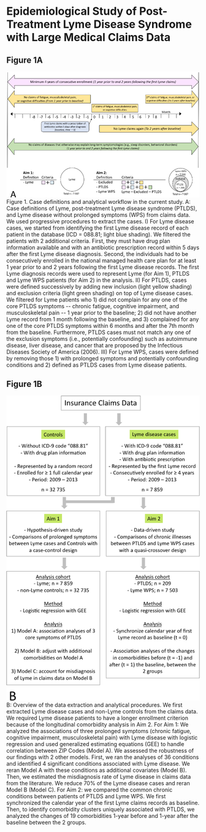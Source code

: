 # Epidemiological Study of Post-Treatment Lyme Disease Syndrome with Large Medical Claims Data

<!--
*Submitted for peer review, Fall 2017*
-->

<!--
## Authors
- Ming Kei (Jake) Chung
  - github: [\@jakemkc](http://github.com/jakemkc)
  - twitter: [\@jakekei](http://twitter.com/jakekei)
  - email: jake_chung[at]hms[dot]harvard[dot]edu
- Germaine M. Buck Louis
  - email: glouis[at]gmu[dot]edu
- Kurunthachalam Kannan
  - email: kurunthachalam[dot]kannan[at]health[dot]ny[dot]gov
- Chirag J. Patel
  - github: [\@chiragjp](http://github.com/chiragjp)
  - web: [www.chiragjpgroup.org](http://www.chiragjpgroup.org)
--> 


## Figure 1A
![F1](methods/Figure_1_3072.png)
Figure 1. Case definitions and analytical workflow in the current study. 
A: Case definitions of Lyme, post-treatment Lyme disease syndrome (PTLDS), and Lyme disease without prolonged symptoms (WPS) from claims data. We used progressive procedures to extract the cases. I) For Lyme disease cases, we started from identifying the first Lyme disease record of each patient in the database (ICD = 088.81; light blue shading). We filtered the patients with 2 additional criteria. First, they must have drug plan information available and with an antibiotic prescription record within 5 days after the first Lyme disease diagnosis. Second, the individuals had to be consecutively enrolled in the national managed health care plan for at least 1 year prior to and 2 years following the first Lyme disease records. The first Lyme diagnosis records were used to represent Lyme (for Aim 1), PTLDS and Lyme WPS patients (for Aim 2) in the analysis. II) For PTLDS, cases were defined successively by adding new inclusion (light yellow shading) and exclusion criteria (light green shading) on top of Lyme disease cases. We filtered for Lyme patients who 1) did not complain for any one of the core PTLDS symptoms -- chronic fatigue, cognitive impairment, and musculoskeletal pain -- 1 year prior to the baseline; 2) did not have another Lyme record from 1 month following the baseline, and 3) complained for any one of the core PTLDS symptoms within 6 months and after the 7th month from the baseline. Furthermore, PTLDS cases must not match any one of the exclusion symptoms (i.e., potentially confounding) such as autoimmune disease, liver disease, and cancer that are proposed by the Infectious Diseases Society of America (2006). III) For Lyme WPS, cases were defined by removing those 1) with prolonged symptoms and potentially confounding conditions and 2) defined as PTLDS cases from Lyme disease patients.



## Figure 1B
![F2](methods/Figure_2_3072.png)
B: Overview of the data extraction and analytical procedures. We first extracted Lyme disease cases and non-Lyme controls from the claims data. We required Lyme disease patients to have a longer enrollment criterion because of the longitudinal comorbidity analysis in Aim 2. For Aim 1: We analyzed the associations of three prolonged symptoms (chronic fatigue, cognitive impairment, musculoskeletal pain) with Lyme disease with logistic regression and used generalized estimating equations (GEE) to handle correlation between ZIP Codes (Model A). We assessed the robustness of our findings with 2 other models. First, we ran the analyses of 36 conditions and identified 4 significant conditions associated with Lyme disease. We reran Model A with these conditions as additional covariates (Model B). Then, we estimated the misdiagnosis rate of Lyme disease in claims data from the literature. We reduce 70% of the Lyme disease cases and reran Model B (Model C). For Aim 2: we compared the common chronic conditions between patients of PTLDS and Lyme WPS. We first synchronized the calendar year of the first Lyme claims records as baseline. Then, to identify comorbidity clusters uniquely associated with PTLDS, we analyzed the changes of 19 comorbidities 1-year before and 1-year after the baseline between the 2 groups.





 
 
 
